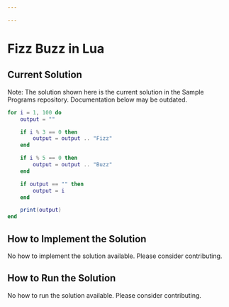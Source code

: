 ```yaml
---

---
```


# Fizz Buzz in Lua

## Current Solution

Note: The solution shown here is the current solution in the Sample Programs repository. Documentation below may be outdated.

```Lua
for i = 1, 100 do
    output = ""

    if i % 3 == 0 then
        output = output .. "Fizz"
    end

    if i % 5 == 0 then
        output = output .. "Buzz"
    end

    if output == "" then
        output = i
    end

    print(output)
end

```

## How to Implement the Solution

No how to implement the solution available. Please consider contributing.

## How to Run the Solution

No how to run the solution available. Please consider contributing.